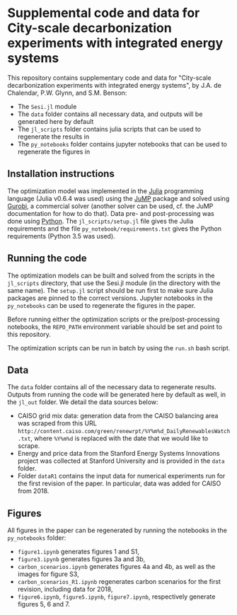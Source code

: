 # Supplemental code and data for City-scale decarbonization experiments with integrated energy systems
This repository contains supplementary code and data for "City-scale decarbonization experiments with integrated energy systems", by J.A. de Chalendar, P.W. Glynn, and S.M. Benson:
* The `Sesi.jl` module
* The `data` folder contains all necessary data, and outputs will be generated here by default
* The `jl_scripts` folder contains julia scripts that can be used to regenerate the results in
* The `py_notebooks` folder contains jupyter notebooks that can be used to regenerate the figures in

## Installation instructions
The optimization model was implemented in the [Julia](https://julialang.org) programming language (Julia v0.6.4 was used) using the [JuMP](https://github.com/JuliaOpt/JuMP.jl) package and solved using [Gurobi](https://gurobi.com), a commercial solver (another solver can be used, cf. the JuMP documentation for how to do that). Data pre- and post-processing was done using [Python](https://python.org). The `jl_scripts/setup.jl` file gives the Julia requirements and the file `py_notebook/requirements.txt` gives the Python requirements (Python 3.5 was used).

## Running the code
The optimization models can be built and solved from the scripts in the `jl_scripts` directory, that use the Sesi.jl module (in the directory with the same name). The `setup.jl` script should be run first to make sure Julia packages are pinned to the correct versions. Jupyter notebooks in the `py_notebooks` can be used to regenerate the figures in the paper.

Before running either the optimization scripts or the pre/post-processing notebooks, the `REPO_PATH` environment variable should be set and point to this repository.

The optimization scripts can be run in batch by using the `run.sh` bash script.

## Data
The `data` folder contains all of the necessary data to regenerate results. Outputs from running the code will be generated here by default as well, in the `jl_out` folder. We detail the data sources below:
* CAISO grid mix data: generation data from the CAISO balancing area was scraped from this URL `http://content.caiso.com/green/renewrpt/%Y%m%d_DailyRenewablesWatch.txt`, where `%Y%m%d` is replaced with the date that we would like to scrape.
* Energy and price data from the Stanford Energy Systems Innovations project was collected at Stanford University and is provided in the `data` folder.
* Folder `dataR1` contains the input data for numerical experiments run for the first revision of the paper. In particular, data was added for CAISO from 2018.

## Figures
All figures in the paper can be regenerated by running the notebooks in the `py_notebooks` folder:
* `figure1.ipynb` generates figures 1 and S1,
* `figure3.ipynb` generates figures 3a and 3b,
* `carbon_scenarios.ipynb` generates figures 4a and 4b, as well as the images for figure S3,
* `carbon_scenarios_R1.ipynb` regenerates carbon scenarios for the first revision, including data for 2018,
* `figure6.ipynb`, `figure5.ipynb`, `figure7.ipynb`, respectively generate figures 5, 6 and 7.
